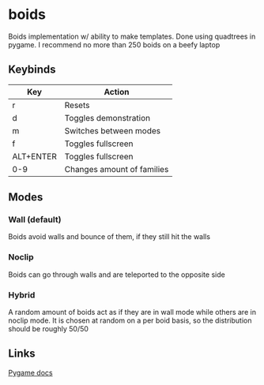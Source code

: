 # boids
Boids implementation w/ ability to make templates. Done using quadtrees in pygame. I recommend no more than 250 boids on a beefy laptop 

## Keybinds  
|Key|Action|
|---|------|
|r|Resets|
|d|Toggles demonstration|
|m|Switches between modes|
|f|Toggles fullscreen|
|ALT+ENTER|Toggles fullscreen|
|0-9|Changes amount of families|

## Modes 
### Wall (default) 
Boids avoid walls and bounce of them, if they still hit the walls

### Noclip
Boids can go through walls and are teleported to the opposite side

### Hybrid
A random amount of boids act as if they are in wall mode while others are in noclip mode. It is chosen at random on a per boid basis, so the distribution should be roughly 50/50


## Links
[Pygame docs](https://www.pygame.org/docs/)
